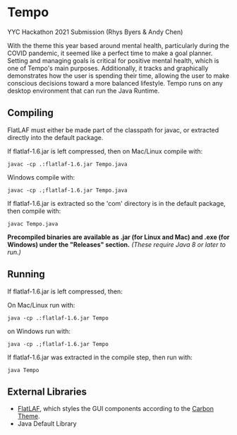 # Tempo
YYC Hackathon 2021 Submission (Rhys Byers & Andy Chen)

With the theme this year based around mental health, particularly during the COVID pandemic, it seemed like a perfect time to make a goal planner. Setting and managing goals is critical for positive mental health, which is one of Tempo's main purposes. Additionally, it tracks and graphically demonstrates how the user is spending their time, allowing the user to make conscious decisions toward a more balanced lifestyle. Tempo runs on any desktop environment that can run the Java Runtime.

## Compiling

FlatLAF must either be made part of the classpath for javac, or extracted directly into the default package.

If flatlaf-1.6.jar is left compressed, then on
Mac/Linux compile with:

`javac -cp .:flatlaf-1.6.jar Tempo.java`

Windows compile with:

`javac -cp .;flatlaf-1.6.jar Tempo.java`

If flatlaf-1.6.jar is extracted so the 'com' directory is in the default package, then compile with:

`javac Tempo.java`

**Precompiled binaries are available as .jar (for Linux and Mac) and .exe (for Windows) under the "Releases" section.** *(These require Java 8 or later to run.)*


## Running

If flatlaf-1.6.jar is left compressed, then:

On Mac/Linux run with:

`java -cp .:flatlaf-1.6.jar Tempo`

on Windows run with:

`java -cp .;flatlaf-1.6.jar Tempo`

If flatlaf-1.6.jar was extracted in the compile step, then run with:

`java Tempo`

## External Libraries
+ [FlatLAF](https://www.formdev.com/flatlaf), which styles the GUI components according to the [Carbon Theme](https://github.com/luisfer0793/theme-carbon).
+ Java Default Library
